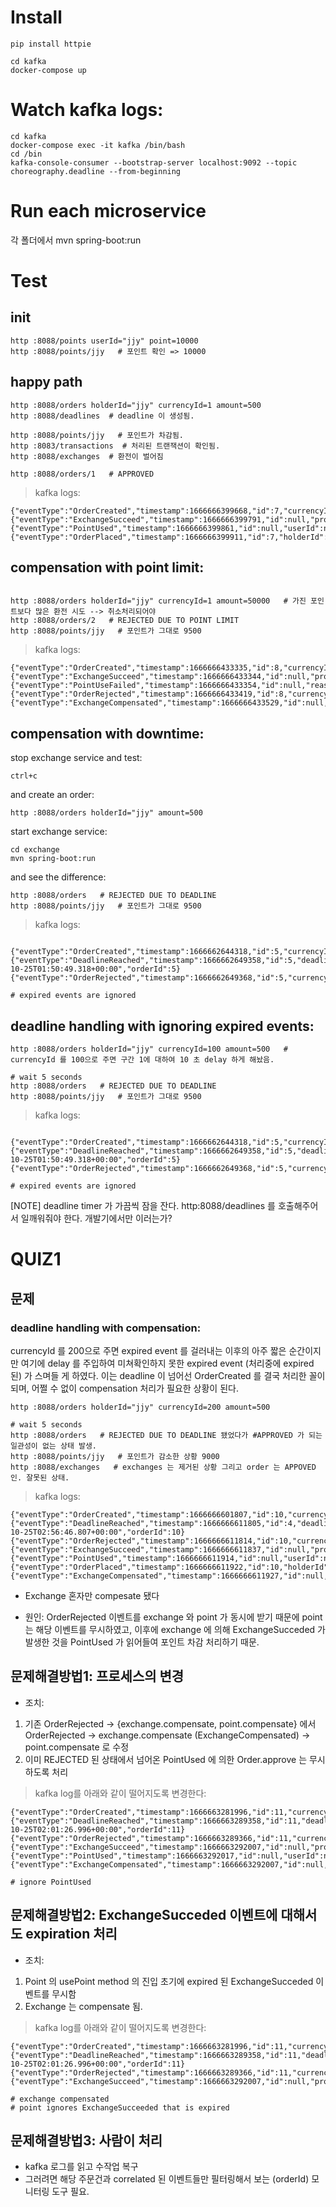 # Install
```
pip install httpie

cd kafka
docker-compose up
```

# Watch kafka logs:
```
cd kafka 
docker-compose exec -it kafka /bin/bash
cd /bin
kafka-console-consumer --bootstrap-server localhost:9092 --topic choreography.deadline --from-beginning
```

# Run each microservice
각 폴더에서 mvn spring-boot:run

# Test

## init
```
http :8088/points userId="jjy" point=10000
http :8088/points/jjy   # 포인트 확인 => 10000

```

## happy path
```
http :8088/orders holderId="jjy" currencyId=1 amount=500 
http :8088/deadlines  # deadline 이 생성됨. 

http :8088/points/jjy   # 포인트가 차감됨. 
http :8083/transactions  # 처리된 트랜잭션이 확인됨.
http :8088/exchanges  # 환전이 벌어짐

http :8088/orders/1   # APPROVED
```
> kafka logs:
```
{"eventType":"OrderCreated","timestamp":1666666399668,"id":7,"currencyId":"1","amount":500.0,"holderId":"jjy"}
{"eventType":"ExchangeSucceed","timestamp":1666666399791,"id":null,"productId":null,"stock":null,"orderId":7,"userId":"jjy","point":500.0}
{"eventType":"PointUsed","timestamp":1666666399861,"id":null,"userId":null,"point":9500.0,"orderId":7}
{"eventType":"OrderPlaced","timestamp":1666666399911,"id":7,"holderId":"jjy"}
```


## compensation with point limit:
```

http :8088/orders holderId="jjy" currencyId=1 amount=50000   # 가진 포인트보다 많은 환전 시도 --> 취소처리되어야
http :8088/orders/2   # REJECTED DUE TO POINT LIMIT 
http :8088/points/jjy   # 포인트가 그대로 9500

```
> kafka logs:
```
{"eventType":"OrderCreated","timestamp":1666666433335,"id":8,"currencyId":"1","amount":50000.0,"holderId":"jjy"}
{"eventType":"ExchangeSucceed","timestamp":1666666433344,"id":null,"productId":null,"stock":null,"orderId":8,"userId":"jjy","point":50000.0}
{"eventType":"PointUseFailed","timestamp":1666666433354,"id":null,"reason":null,"orderId":8}
{"eventType":"OrderRejected","timestamp":1666666433419,"id":8,"currencyId":"1","amount":50000.0,"holderId":"jjy"}
{"eventType":"ExchangeCompensated","timestamp":1666666433529,"id":null,"productId":null,"stock":null,"orderId":8,"userId":null,"point":50000.0}
```

## compensation with downtime:
stop exchange service and test:
```
ctrl+c
```

and create an order:
```
http :8088/orders holderId="jjy" amount=500   
```

start exchange service:
```
cd exchange
mvn spring-boot:run
```

and see the difference:
```
http :8088/orders   # REJECTED DUE TO DEADLINE 
http :8088/points/jjy   # 포인트가 그대로 9500
```

> kafka logs:
```

{"eventType":"OrderCreated","timestamp":1666662644318,"id":5,"currencyId":null,"amount":500.0,"holderId":"jjy"}
{"eventType":"DeadlineReached","timestamp":1666662649358,"id":5,"deadline":"2022-10-25T01:50:49.318+00:00","orderId":5}
{"eventType":"OrderRejected","timestamp":1666662649368,"id":5,"currencyId":null,"amount":500.0,"holderId":"jjy"}

# expired events are ignored
```

## deadline handling with ignoring expired events:
```
http :8088/orders holderId="jjy" currencyId=100 amount=500   # currencyId 를 100으로 주면 구간 1에 대하여 10 초 delay 하게 해놨음.

# wait 5 seconds
http :8088/orders   # REJECTED DUE TO DEADLINE 
http :8088/points/jjy   # 포인트가 그대로 9500

```

> kafka logs:
```

{"eventType":"OrderCreated","timestamp":1666662644318,"id":5,"currencyId":null,"amount":500.0,"holderId":"jjy"}
{"eventType":"DeadlineReached","timestamp":1666662649358,"id":5,"deadline":"2022-10-25T01:50:49.318+00:00","orderId":5}
{"eventType":"OrderRejected","timestamp":1666662649368,"id":5,"currencyId":null,"amount":500.0,"holderId":"jjy"}

# expired events are ignored
```

[NOTE] deadline timer 가 가끔씩 잠을 잔다. http:8088/deadlines 를 호출해주어서 일깨워줘야 한다. 개발기에서만 이러는가? 

# QUIZ1

## 문제


### deadline handling with compensation:
 currencyId 를 200으로 주면 expired event 를 걸러내는 이후의 아주 짧은 순간이지만 여기에 delay 를 주입하여 미쳐확인하지 못한 expired event (처리중에 expired 된) 가 스며들 게 하였다. 이는 deadline 이 넘어선 OrderCreated 를 결국 처리한 꼴이 되며, 어쩔 수 없이 compensation 처리가 필요한 상황이 된다.

```
http :8088/orders holderId="jjy" currencyId=200 amount=500 

# wait 5 seconds
http :8088/orders   # REJECTED DUE TO DEADLINE 됐었다가 #APPROVED 가 되는 일관성이 없는 상태 발생. 
http :8088/points/jjy   # 포인트가 감소한 상황 9000
http :8088/exchanges   # exchanges 는 제거된 상황 그리고 order 는 APPOVED 인. 잘못된 상태.

```
> kafka logs:
```
{"eventType":"OrderCreated","timestamp":1666666601807,"id":10,"currencyId":"200","amount":500.0,"holderId":"jjy"}
{"eventType":"DeadlineReached","timestamp":1666666611805,"id":4,"deadline":"2022-10-25T02:56:46.807+00:00","orderId":10}
{"eventType":"OrderRejected","timestamp":1666666611814,"id":10,"currencyId":"200","amount":500.0,"holderId":"jjy"}
{"eventType":"ExchangeSucceed","timestamp":1666666611837,"id":null,"productId":null,"stock":null,"orderId":10,"userId":"jjy","point":500.0}
{"eventType":"PointUsed","timestamp":1666666611914,"id":null,"userId":null,"point":9000.0,"orderId":10}
{"eventType":"OrderPlaced","timestamp":1666666611922,"id":10,"holderId":"jjy"}
{"eventType":"ExchangeCompensated","timestamp":1666666611927,"id":null,"productId":null,"stock":null,"orderId":10,"userId":null,"point":500.0}
```

- Exchange 혼자만 compesate 됐다

- 원인: OrderRejected 이벤트를 exchange 와 point 가 동시에 받기 때문에 point 는 해당 이벤트를 무시하였고, 이후에 exchange 에 의해 ExchangeSucceded 가 발생한 것을 PointUsed 가 읽어들여 포인트 차감 처리하기 때문.

## 문제해결방법1: 프로세스의 변경
- 조치:

1. 기존 OrderRejected -> {exchange.compensate, point.compensate} 에서 OrderRejected -> exchange.compensate (ExchangeCompensated) -> point.compensate 로 수정
1. 이미 REJECTED 된 상태에서 넘어온 PointUsed 에 의한 Order.approve 는 무시하도록 처리

> kafka log를 아래와 같이 떨어지도록 변경한다:
```
{"eventType":"OrderCreated","timestamp":1666663281996,"id":11,"currencyId":"200","amount":500.0,"holderId":"jjy"}
{"eventType":"DeadlineReached","timestamp":1666663289358,"id":11,"deadline":"2022-10-25T02:01:26.996+00:00","orderId":11}
{"eventType":"OrderRejected","timestamp":1666663289366,"id":11,"currencyId":"200","amount":500.0,"holderId":"jjy"}
{"eventType":"ExchangeSucceed","timestamp":1666663292007,"id":null,"productId":null,"stock":null,"orderId":11,"userId":"jjy","pointUsed":500.0}
{"eventType":"PointUsed","timestamp":1666663292017,"id":null,"userId":null,"point":7000.0,"orderId":11}
{"eventType":"ExchangeCompensated","timestamp":1666663292007,"id":null,"productId":null,"stock":null,"orderId":11,"userId":"jjy","pointUsed":500.0}

# ignore PointUsed 
```

## 문제해결방법2: ExchangeSucceded 이벤트에 대해서도 expiration 처리
- 조치:

1. Point 의 usePoint method 의 진입 초기에 expired 된 ExchangeSucceded 이벤트를 무시함
1. Exchange 는 compensate 됨.

> kafka log를 아래와 같이 떨어지도록 변경한다:
```
{"eventType":"OrderCreated","timestamp":1666663281996,"id":11,"currencyId":"200","amount":500.0,"holderId":"jjy"}
{"eventType":"DeadlineReached","timestamp":1666663289358,"id":11,"deadline":"2022-10-25T02:01:26.996+00:00","orderId":11}
{"eventType":"OrderRejected","timestamp":1666663289366,"id":11,"currencyId":"200","amount":500.0,"holderId":"jjy"}
{"eventType":"ExchangeSucceed","timestamp":1666663292007,"id":null,"productId":null,"stock":null,"orderId":11,"userId":"jjy","pointUsed":500.0}

# exchange compensated
# point ignores ExchangeSucceeded that is expired
```

## 문제해결방법3: 사람이 처리
- kafka 로그를 읽고 수작업 복구
- 그러려면 해당 주문건과 correlated 된 이벤트들만 필터링해서 보는 (orderId) 모니터링 도구 필요.


